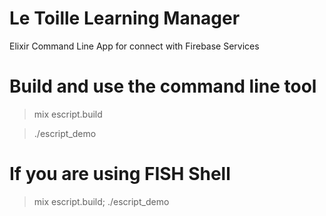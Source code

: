 # Le Toille Learning Manager

Elixir Command Line App for connect with Firebase Services

# Build and use the command line tool

> mix escript.build

> ./escript_demo

# If you are using FISH Shell

> mix escript.build; ./escript_demo
